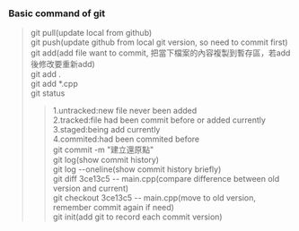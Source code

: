 ### Basic command of git
> git pull(update local from github)  
> git push(update github from local git version, so need to commit first)  
> git add(add file want to commit, 把當下檔案的內容複製到暫存區，若add後修改要重新add)  
> git add .  
> git add *.cpp  
> git status  
>> 1.untracked:new file never been added  
>> 2.tracked:file had been commit before or added currently  
>> 3.staged:being add currently  
>> 4.commited:had been commited before  
> git commit -m "建立還原點"  
> git log(show commit history)  
> git log --oneline(show commit history briefly)  
> git diff 3ce13c5 -- main.cpp(compare difference between old version and current)  
> git checkout 3ce13c5 -- main.cpp(move to old version, remember commit again if need)  
>git init(add git to record each commit version)  